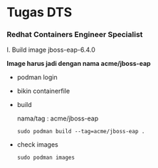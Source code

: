 # **Tugas DTS**

### Redhat Containers Engineer Specialist


I. Build image jboss-eap-6.4.0

**Image harus jadi dengan nama acme/jboss-eap**

- podman login
- bikin containerfile
- build

	nama/tag : acme/jboss-eap

	`sudo podman build --tag=acme/jboss-eap .`

- check images

	`sudo podman images`
